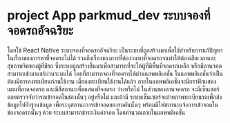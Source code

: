# project App parkmud_dev ระบบจองที่จอดรถอัจฉริยะ
โดยใช้  React Native
ระบบจองที่จอดรถอัจฉริยะ เป็นระบบที่ถูกสร้างมาเพื่อใช้สำหรับการแก้ปัญหาในเรื่องของการหาที่จอดรถไม่ได้ รวมถึงเรื่องของการที่ต้องวนหาที่จอดรถจนทำให้ต้องเสียเวลาและสุขภาพจิตของผู้ที่มีรถ ซึ่งระบบถูกสร้างขึ้นมาเพื่อสามารถที่จะให้ผู้ที่มีพื้นที่จอดรถเหลือ หรือมีลานจอดสามารถเข้ามาแชร์ผ่านระบบได้ 
โดยที่สามารถจองที่จอดรถได้ผ่านแอพพลิเคชั่น ในแอพพลิเคชั่นจำเป็นต้องมีการลงทะเบียนก่อนใช้งาน เมื่อลงทะเบียนใช้งานได้แล้ว ภายในแอพพลิเคชั่นจะมีกราฟิกแสดงแผนที่ลาดจอดรถ และมีสีสถานะเพื่อแสดงที่จอดรถ ว่างหรือไม่ 
ในส่วนของลานจอดรถ จะมีเซ็นเซอร์คอยตรวจจับว่ารถเข้าจอดในช่องนั้นๆ อยู่หรือไม่ และถ้ามี ระบบเซ็นเซอร์จะถ่ายภาพทะเบียนรถเพื่อส่งข้อมูลไปยังฐานข้อมูล เพื่อระบุสถานะการเข้าจอดของรถคันนั้นๆ พร้อมมีไฟสถานะแจ้งการเข้าจอดในช่องจอดรถนั้นๆ ด้วย
ระบบสามารถชำระเงินค่าจอด โดยคำนวณภายในแอพพลิเคชั่น

